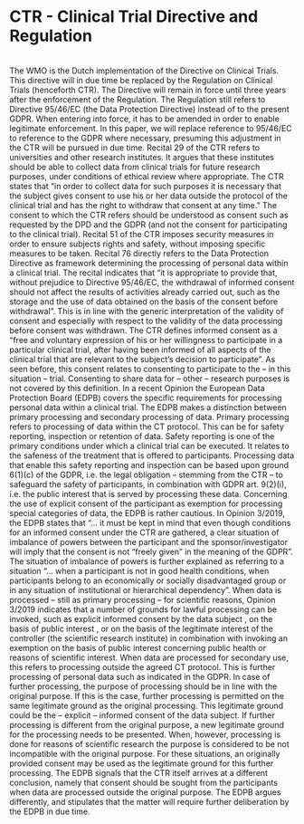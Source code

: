 # CTR -	Clinical Trial Directive and Regulation

</br>
The WMO is the Dutch implementation of the Directive on Clinical Trials.  This directive will in due time be replaced by the Regulation on Clinical Trials (henceforth CTR).  The Directive will remain in force until three years after the enforcement of the Regulation. 
The Regulation still refers to Directive 95/46/EC (the Data Protection Directive) instead of to the present GDPR. When entering into force, it has to be amended in order to enable legitimate enforcement. In this paper, we will replace reference to 95/46/EC to reference to the GDPR where necessary, presuming this adjustment in the CTR will be pursued in due time.
Recital 29 of the CTR refers to universities and other research institutes. It argues that these institutes should be able to collect data from clinical trials for future research purposes, under conditions of ethical review where appropriate. The CTR states that “in order to collect data for such purposes it is necessary that the subject gives consent to use his or her data outside the protocol of the clinical trial and has the right to withdraw that consent at any time.” The consent to which the CTR refers should be understood as consent such as requested by the DPD and the GDPR (and not the consent for participating to the clinical trial). Recital 51 of the CTR imposes security measures in order to ensure subjects rights and safety, without imposing specific measures to be taken. Recital 76 directly refers to the Data Protection Directive as framework determining the processing of personal data within a clinical trial. The recital indicates that “it is appropriate to provide that, without prejudice to Directive 95/46/EC, the withdrawal of informed consent should not affect the results of activities already carried out, such as the storage and the use of data obtained on the basis of the consent before withdrawal”.  This is in line with the generic interpretation of the validity of consent and especially with respect to the validity of the data processing before consent was withdrawn.
The CTR defines informed consent as a “free and voluntary expression of his or her willingness to participate in a particular clinical trial, after having been informed of all aspects of the clinical trial that are relevant to the subject’s decision to participate”.  As seen before, this consent relates to consenting to participate to the – in this situation – trial. Consenting to share data for – other – research purposes is not covered by this definition. 
In a recent Opinion the European Data Protection Board (EDPB) covers the specific requirements for processing personal data within a clinical trial.  The EDPB makes a distinction between primary processing and secondary processing of data. Primary processing refers to processing of data within the CT protocol. This can be for safety reporting, inspection or retention of data. Safety reporting is one of the primary conditions under which a clinical trial can be executed. It relates to the safeness of the treatment that is offered to participants. Processing data that enable this safety reporting and inspection can be based upon ground 6(1)(c) of the GDPR, i.e. the legal obligation – stemming from the CTR – to safeguard the safety of participants, in combination with GDPR art. 9(2)(i), i.e. the public interest that is served by processing these data. Concerning the use of explicit consent of the participant as exemption for processing special categories of data, the EDPB is rather cautious. In Opinion 3/2019, the EDPB states that “… it must be kept in mind that even though conditions for an informed consent under the CTR are gathered, a clear situation of imbalance of powers between the participant and the sponsor/investigator will imply that the consent is not “freely given” in the meaning of the GDPR”.  The situation of imbalance of powers is further explained as referring to a situation “… when a participant is not in good health conditions, when participants belong to an economically or socially disadvantaged group or in any situation of institutional or hierarchical dependency”.  When data is processed – still as primary processing – for scientific reasons, Opinion 3/2019 indicates that a number of grounds for lawful processing can be invoked, such as explicit informed consent by the data subject , on the basis of public interest , or on the basis of the legitimate interest of the controller (the scientific research institute) in combination with invoking an exemption on the basis of public interest concerning public health or reasons of scientific interest.  When data are processed for secondary use, this refers to processing outside the agreed CT protocol. This is further processing of personal data such as indicated in the GDPR.  In case of further processing, the purpose of processing should be in line with the original purpose. If this is the case, further processing is permitted on the same legitimate ground as the original processing. This legitimate ground could be the – explicit – informed consent of the data subject. If further processing is different from the original purpose, a new legitimate ground for the processing needs to be presented. When, however, processing is done for reasons of scientific research the purpose is considered to be not incompatible with the original purpose. For these situations, an originally provided consent may be used as the legitimate ground for this further processing.  The EDPB signals that the CTR itself arrives at a different conclusion, namely that consent should be sought from the participants when data are processed outside the original purpose. The EDPB argues differently, and stipulates that the matter will require further deliberation by the EDPB in due time.   
